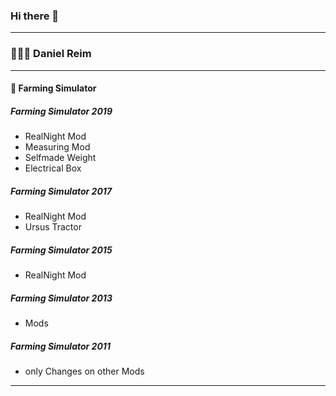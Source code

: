 ### Hi there 👋
---------------------------------------------------------------------------
### 👨🏼‍🚒 Daniel Reim 


---------------------------------------------------------------------------
#### 🚜 Farming Simulator

##### Farming Simulator 2019
- RealNight Mod
- Measuring Mod
- Selfmade Weight
- Electrical Box

##### Farming Simulator 2017
- RealNight Mod
- Ursus Tractor

##### Farming Simulator 2015
- RealNight Mod

##### Farming Simulator 2013
- Mods

##### Farming Simulator 2011
- only Changes on other Mods


---------------------------------------------------------------------------

<!--
**Danielmodding/DanielModding** is a ✨ _special_ ✨ repository because its `README.md` (this file) appears on your GitHub profile.

Here are some ideas to get you started:

- 🔭 I’m currently working on ...
- 🌱 I’m currently learning ...
- 👯 I’m looking to collaborate on ...
- 🤔 I’m looking for help with ...
- 💬 Ask me about ...
- 📫 How to reach me: ...
- 😄 Pronouns: ...
- ⚡ Fun fact: ...
-->
